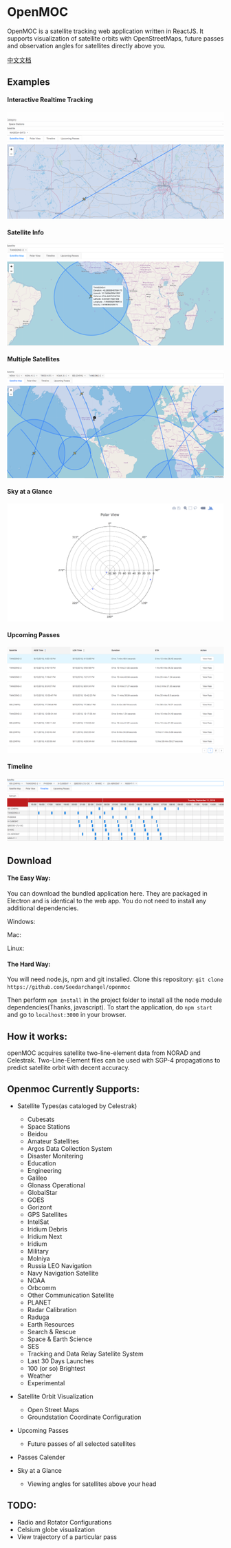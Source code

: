OpenMOC
=================
OpenMOC is a satellite tracking web application written in ReactJS. It supports visualization of satellite orbits with OpenStreetMaps, future passes and observation angles for satellites directly above you.

[中文文档](https://github.com/Seedarchangel/TuChart/blob/master/Example_Graphs/En_US.md)

## Examples
#### Interactive Realtime Tracking
![notebook-0](https://github.com/Seedarchangel/openmoc/blob/master/examples/move.gif)
#### Satellite Info
![notebook-0](https://github.com/Seedarchangel/openmoc/blob/master/examples/single_map.png?raw=true)
#### Multiple Satellites
![notebook-0](https://github.com/Seedarchangel/openmoc/blob/master/examples/map_3.png?raw=true)
#### Sky at a Glance
![notebook-0](https://github.com/Seedarchangel/openmoc/blob/master/examples/polar_many.png)
#### Upcoming Passes
![notebook-0](https://github.com/Seedarchangel/openmoc/blob/master/examples/passes.png)
#### Timeline
![notebook-0](https://github.com/Seedarchangel/openmoc/blob/master/examples/timeline.png)


## Download
#### The Easy Way:
You can download the bundled application here. They are packaged in Electron and is identical to the web app. You do not need to install any additional dependencies.

Windows:

Mac:

Linux:

#### The Hard Way:
You will need node.js, npm and git installed.
Clone this repository:
```git clone https://github.com/Seedarchangel/openmoc```

Then perform ```npm install``` in the project folder to install all the node module dependencies(Thanks, javascript). To start the application, do ```npm start``` and go to ```localhost:3000``` in your browser. 

## How it works:
openMOC acquires satellite two-line-element data from NORAD and Celestrak. Two-Line-Element files can be used with SGP-4 propagations to predict satellite orbit with decent accuracy. 

## Openmoc Currently Supports:
* Satellite Types(as cataloged by Celestrak)
  * Cubesats
  * Space Stations
  * Beidou
  * Amateur Satellites
  * Argos Data Collection System
  * Disaster Monitering
  * Education
  * Engineering
  * Galileo
  * Glonass Operational
  * GlobalStar
  * GOES
  * Gorizont
  * GPS Satellites
  * IntelSat
  * Iridium Debris
  * Iridium Next
  * Iridium
  * Military
  * Molniya
  * Russia LEO Navigation
  * Navy Navigation Satellite
  * NOAA
  * Orbcomm
  * Other Communication Satellite
  * PLANET
  * Radar Calibration
  * Raduga
  * Earth Resources
  * Search & Rescue
  * Space & Earth Science
  * SES
  * Tracking and Data Relay Satellite System
  * Last 30 Days Launches
  * 100 (or so) Brightest
  * Weather
  * Experimental

* Satellite Orbit Visualization
  * Open Street Maps
  * Groundstation Coordinate Configuration
  
* Upcoming Passes
  * Future passes of all selected satellites
* Passes Calender
* Sky at a Glance
  * Viewing angles for satellites above your head

## TODO:
* Radio and Rotator Configurations
* Celsium globe visualization
* View trajectory of a particular pass
  
